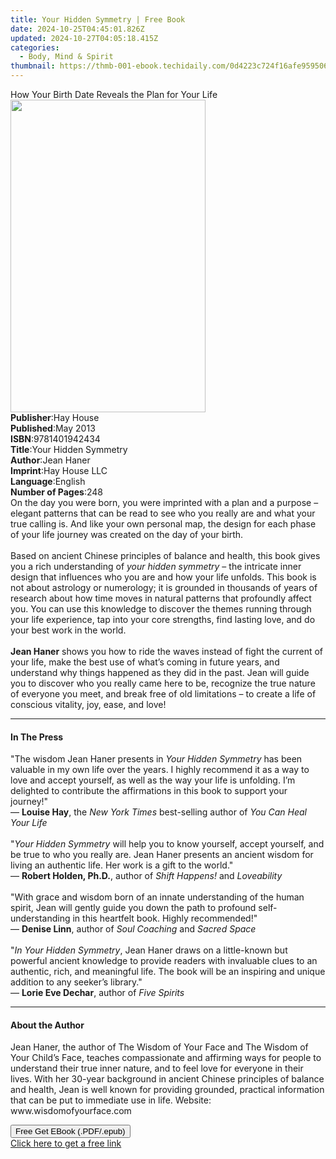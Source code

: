 ```yaml
---
title: Your Hidden Symmetry | Free Book
date: 2024-10-25T04:45:01.826Z
updated: 2024-10-27T04:05:18.415Z
categories:
  - Body, Mind & Spirit
thumbnail: https://thmb-001-ebook.techidaily.com/0d4223c724f16afe959506a9edd17ec664af3251c43dfdb455d0c6bcb5179a0c.jpg
---
```

<main id="book-container">
  <div class="flex flex-col">
    <div class="book-brief flex-1 py-6 px-4 sm:p-6 md:py-10 md:px-8">
      <!-- brief-->
      <div class="book-brief-main">
        How Your Birth Date Reveals the Plan for Your Life
      </div>
    </div>
    <div
      class="book-meta-info flex-1 grid gap-4 col-start-1 col-end-3 row-start-1 sm:mb-6 sm:grid-cols-4 lg:gap-6 lg:col-start-2 lg:row-end-6 lg:row-span-6 lg:mb-0"
    >
      <div
        class="book-meta-info-left place-content-center mt-4 p-4 text-sm leading-6 col-start-2 col-span-2 dark:text-slate-400"
      >
        <img
          class="w-full h-500 object-cover rounded-lg sm:h-255 sm:col-span-2 lg:col-span-full"
          src="https://img-001-ebook.techidaily.com/29e940ea628cdfc85bc552477c62826eb490ca161d2cea9b4a262725fd6a90aa.jpg"
          alt=""
          width="312"
          height="500"
        />
      </div>
      <div
        class="book-meta-info-right mt-2 col-start-1 row-start-2 col-span-3 self-center"
      >
        <!-- meta data  -->
        <div class="flex flex-col px-4 md:px-8">
          <div class="flex-1">
            <strong>Publisher</strong>:<span class="px-2">Hay House</span>
          </div>
          <div class="flex-1">
            <strong>Published</strong>:<span class="px-2">May 2013</span>
          </div>
          <div class="flex-1">
            <strong>ISBN</strong>:<span class="px-2">9781401942434</span>
          </div>
          <div class="flex-1">
            <strong>Title</strong>:<span class="px-2"
              >Your Hidden Symmetry</span
            >
          </div>
          <div class="flex-1">
            <strong>Author</strong>:<span class="px-2">Jean Haner</span>
          </div>
          <div class="flex-1">
            <strong>Imprint</strong>:<span class="px-2">Hay House LLC</span>
          </div>
          <div class="flex-1">
            <strong>Language</strong>:<span class="px-2">English</span>
          </div>
          <div class="flex-1">
            <strong>Number of Pages</strong>:<span class="px-2">248</span>
          </div>
        </div>
      </div>
    </div>
    <div class="book-description flex-1 py-6 px-4 sm:p-6 md:py-10 md:px-8">
      <div class="book-description-main">
        <div accordion-content="" id="description">
          On the day you were born, you were imprinted with a plan and a purpose
          – elegant patterns that can be read to see who you really are and what
          your true calling is. And like your own personal map, the design for
          each phase of your life journey was created on the day of your
          birth.<br /><br />Based on ancient Chinese principles of balance and
          health, this book gives you a rich understanding of
          <i>your hidden symmetry</i> – the intricate inner design that
          influences who you are and how your life unfolds. This book is not
          about astrology or numerology; it is grounded in thousands of years of
          research about how time moves in natural patterns that profoundly
          affect you. You can use this knowledge to discover the themes running
          through your life experience, tap into your core strengths, find
          lasting love, and do your best work in the world.<br /><br /><b
            >Jean Haner</b
          >
          shows you how to ride the waves instead of fight the current of your
          life, make the best use of what’s coming in future years, and
          understand why things happened as they did in the past. Jean will
          guide you to discover who you really came here to be, recognize the
          true nature of everyone you meet, and break free of old limitations –
          to create a life of conscious vitality, joy, ease, and love!
        </div>
        <div class="accordion-fader"></div>
      </div>
    </div>
    <div class="book-excerpts flex-1 py-6 px-4 sm:p-6 md:py-10 md:px-8">
      <!-- excerpts-->
      <div class="book-excerpts-main">
        <hr />
        <h4 class="placeholder placeholder-heading">
          <span>In The Press</span>
        </h4>
        <p>
          "The wisdom Jean Haner presents in <i>Your Hidden Symmetry</i> has
          been valuable in my own life over the years. I highly recommend it as
          a way to love and accept yourself, as well as the way your life is
          unfolding. I’m delighted to contribute the affirmations in this book
          to support your journey!"<br />— <b>Louise Hay</b>, the
          <i>New York Times</i> best-selling author of
          <i>You Can Heal Your Life</i><br /><br />"<i>Your Hidden Symmetry</i>
          will help you to know yourself, accept yourself, and be true to who
          you really are. Jean Haner presents an ancient wisdom for living an
          authentic life. Her work is a gift to the world."<br />—
          <b>Robert Holden, Ph.D.</b>, author of <i>Shift Happens!</i> and
          <i>Loveability</i><br /><br />"With grace and wisdom born of an innate
          understanding of the human spirit, Jean will gently guide you down the
          path to profound self-understanding in this heartfelt book. Highly
          recommended!"<br />— <b>Denise Linn</b>, author of
          <i>Soul Coaching</i> and <i>Sacred Space</i><br /><br />"<i
            >In Your Hidden Symmetry</i
          >, Jean Haner draws on a little-known but powerful ancient knowledge
          to provide readers with invaluable clues to an authentic, rich, and
          meaningful life. The book will be an inspiring and unique addition to
          any seeker’s library."<br />— <b>Lorie Eve Dechar</b>, author of
          <i>Five Spirits</i>
        </p>
      </div>
    </div>
    <div class="book-about-author flex-1 py-6 px-4 sm:p-6 md:py-10 md:px-8">
      <!-- about author-->
      <div class="book-main-author-main">
        <hr />
        <h4 class="placeholder placeholder-heading">
          <span>About the Author</span>
        </h4>
        <p>
          Jean Haner, the author of The Wisdom of Your Face and The Wisdom of
          Your Child’s Face, teaches compassionate and affirming ways for people
          to understand their true inner nature, and to feel love for everyone
          in their lives. With her 30-year background in ancient Chinese
          principles of balance and health, Jean is well known for providing
          grounded, practical information that can be put to immediate use in
          life. Website: www.wisdomofyourface.com
        </p>
      </div>
    </div>
    <div class="book-free-get flex-1 py-6 px-4 sm:p-6 md:py-10 md:px-8">
      <button
        id="btn-free-get"
        class="bg-blue-500 hover:bg-blue-700 text-white font-bold py-2 px-4 rounded"
      >
        Free Get EBook (.PDF/.epub)
      </button>
      <div id="countdown-display" class="px-2 text-lg mt-2"></div>
      <a
        id="free-link"
        class="hidden bg-blue-500 hover:bg-blue-700 text-white font-bold py-2 px-4 rounded"
        href="https://www.ebooks.com/en-us/book/96317093/your-hidden-symmetry/jean-haner/"
        target="_blank"
        >Click here to get a free link</a
      >
    </div>
    <script>
      let countdownTime = 0;
      let countdownInterval = null;
      document
        .getElementById('btn-free-get')
        .addEventListener('click', startCountdown);
      function startCountdown() {
        countdownTime = new Date().getTime() + 60000 * 3;
        countdownInterval = setInterval(updateCountdown, 1000);
        document.getElementById('btn-free-get').disabled = true;
        document
          .getElementById('btn-free-get')
          .classList.add('bg-gray-500', 'cursor-not-allowed');
      }
      function updateCountdown() {
        let currentTime = new Date().getTime();
        let timeLeft = countdownTime - currentTime;
        let secondsLeft = Math.floor(timeLeft / 1000);
        document.getElementById('countdown-display').innerHTML =
          `Remaining time: ${secondsLeft} seconds.`;
        if (secondsLeft <= 0) {
          clearInterval(countdownInterval);
          document.getElementById('btn-free-get').classList.add('hidden');
          document.getElementById('free-link').classList.remove('hidden');
          document.getElementById('countdown-display').innerHTML = '';
        }
      }
    </script>
  </div>
</main>

<ins class="adsbygoogle"
      style="display:block"
      data-ad-client="ca-pub-7571918770474297"
      data-ad-slot="8358498916"
      data-ad-format="auto"
      data-full-width-responsive="true"></ins>
    